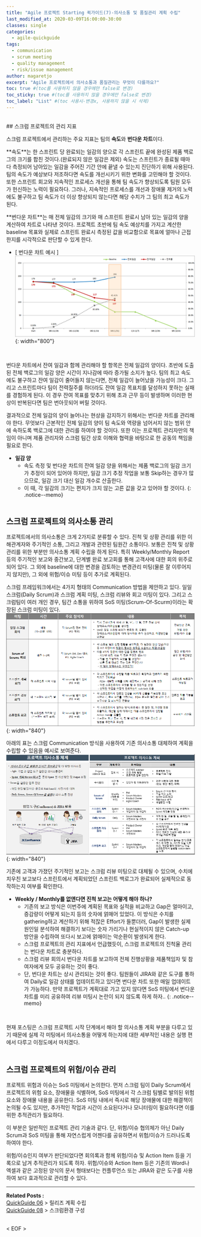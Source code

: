 ```yaml
---
title: "Agile 프로젝트 Starting 퀵가이드(7)-의사소통 및 품질관리 계획 수립"
last_modified_at: 2020-03-09T16:00:00-30:00
classes: single
categories:
  - agile-quickguide
tags:
  - communication
  - scrum meeting
  - quality management
  - risk/issue management
author: magaretjo
excerpt: "Agile 프로젝트에서 의사소통과 품질관리는 무엇이 다를까요?"
toc: true #(toc를 사용하지 않을 경우에만 false로 변경)
toc_sticky: true #(toc를 사용하지 않을 경우에만 false로 변경)
toc_label: "List" #(toc 사용시-변경x, 사용하지 않을 시 삭제)
---
```

<br>
## <span class="mg_title_1">스크럼 프로젝트의 관리 지표
  
스크럼 프로젝트에서 관리하는 주요 지표는 팀의 **속도**와 **번다운 차트**이다. 

**<span class="mg_focus_1">속도</span>**는 한 스프린트 당 완료되는 일감의 양으로 각 스프린트 끝에 완성된 제품 백로그의 크기를 합친 것이다.(완료되지 않은 일감은 제외) 
속도는 스프린트가 종료될 때마다 측정되어 남아있는 일감을 주어진 기간 안에 끝낼 수 있는지 진단하기 위해 사용된다. 팀의 속도가 예상보다 저조하다면 속도를 개선시키기 위한 변화를 고민해야 할 것이다. 또한 스프린트 회고와 지속적인 프로세스 개선을 통해 팀 속도가 향상되도록 팀원 모두가 헌신하는 노력이 필요하다. 그러나, 지속적인 프로세스를 개선과 장애물 제거의 노력에도 불구하고 팀 속도가 더 이상 향상되지 않는다면 해당 수치가 그 팀의 최고 속도가 된다.

**<span class="mg_focus_1">번다운 차트</span>**는 매 전체 일감의 크기와 매 스프린트 완료시 남아 있는 일감의 양을 계산하여 차트로 나타낸 것이다. 프로젝트 초반에 팀 속도 예상치를 가지고 계산한 baseline 목표와 실제로 스프린트 완료시 측정된 값을 비교함으로 목표에 얼마나 근접한지를 시각적으로 판단할 수 있게 한다. 

- [ 번다운 챠트 예시 ]
![](/assets/images/agile/agile-burndown-chart.png){: width="800"}
<br>

번다운 차트에서 잔여 일감과 함께 관리해야 할 항목은 전체 일감의 양이다. 초반에 도출된 전체 백로그의 일감 양은 시간이 지나감에 따라 증가될 소지가 높다. 팀의 최고 속도에도 불구하고 잔여 일감이 줄어들지 않는다면, 전체 일감이 늘어났을 가능성이 크다. 그리고 스프린트마다 팀이 전력질주를 하더라도 잔여 일감 목표치를 달성하지 못하는 실패를 경험하게 된다. 이 경우 잔여 목표를 맞추기 위해 초과 근무 등이 발생하며 이러한 현상이 반복된다면 팀은 번아웃되어 버릴 것이다. 

결과적으로 전체 일감의 양이 늘어나는 현상을 감지하기 위해서는 번다운 차트를 관리해야 한다. 무엇보다 근본적인 전체 일감의 양이 팀 속도와 역량을 넘어서지 않는 범위 안에 속하도록 백로그에 대한 관리를 하여야 할 것이다. 또한 이는 프로젝트 관리자만의 책임이 아니며 제품 관리자와 스크럼 팀간 상호 이해와 협력을 바탕으로 한 공동의 책임을 필요로 한다.   

- **일감 양**
  - 속도 측정 및 번다운 차트의 잔여 일감 양을 위해서는 제품 백로그의 일감 크기가 추정이 되어 있어야 하지만, 일감 크기 추정 작업을 보통 Skip하는 경우가 많으므로, 일감 크기 대신 일감 개수로 산출한다. 
  - 이 때, 각 일감의 크기는 편치가 크지 않는 고른 값을 갖고 있어야 할 것이다. 
{: .notice--memo} 
<br><br>

## <span class="mg_title_1">스크럼 프로젝트의 의사소통 관리
프로젝트에서의 의사소통은 크게 2가지로 분류할 수 있다. 진척 및 상황 관리를 위한 이해관계자와 주기적인 소통, 그리고 개발과 관련된 팀원간 소통이다. 보통은 진척 및 상황 관리를 위한 부분만 의사소통 계획 수립을 하게 된다. 특히 Weekly/Monthly Report 등의 주기적인 보고와 중간보고, 단계별 완료 보고회를 통해 고객사에 대한 회의 위주로 되어 있다. 그 외에 baseline에 대한 변경을 검토하는 변경관리 미팅(물론 잘 이루어지지 않지만), 그 외에 위험/이슈 미팅 등이 추가로 계획된다.

스크럼 프레임워크에서는 4가지 형태의 Communication 방법을 제안하고 있다. 일일 스크럼(Daily Scrum)과 스크럼 계획 미팅, 스크럼 리뷰와 회고 미팅이 있다. 그리고 스크럼팀이 여러 개인 경우, 팀간 소통을 위하여 SoS 미팅(Scrum-Of-Scurm)이라는 확장된 스크럼 미팅이 있다. 
 ![](/assets/images/agile/agile-comm-events.png){: width="840"}

아래의 표는 스크럼 Communication 방식을 사용하여 기존 의사소통 대체하여 계획을 수립할 수 있음을 예시로 보여준다.
 ![](/assets/images/agile/agile-comm-plan.png){: width="840"}

기존에 고객과 가졌던 주기적인 보고는 스크럼 리뷰 미팅으로 대체될 수 있으며, 수치에 치우친 보고보다 스프린트에서 계획되었던 스프린트 백로그가 완료되어 실제적으로 동작하는지 여부를 확인한다.

- **Weekly / Monthly를 없앤다면 진척 보고는 어떻게 해야 하나?**
  -	기존의 보고 방식은 이번주에 계획된 목표와 실적을 비교하고 Gap은 얼마이고, 증감량이 어떻게 되는지 등의 숫자에 얽매어 있었다. 이 방식은 수치를 gathering하고 계산하기 위해 적잖은 Effort가 들뿐더러, Gap이 발생한 실제 원인일 분석하여 해결하기 보다는 숫자 가리기나 현실적이지 않은 Catch-up 방안을 수립하여 또다시 보고에 얽매이는 악순환이 발생되게 한다.
  -	스크럼 프로젝트의 관리 지표에서 언급했듯이, 스크럼 프로젝트의 진척율 관리는 번다운 차트로 충분하다.  
  -	스크럼 리뷰 회의시 번다운 차트를 보고하여 전체 진행상황을 제품책임자 및 참여자에게 모두 공유하는 것이 좋다.
  -	단, 번다운 차트는 상시 관리되는 것이 좋다. 팀원들이 JIRA와 같은 도구를 통하여 Daily로 일감 상태를 업데이트하고 있다면 번다운 차트 또한 매일 업데이트가 가능하다. 만약 프로젝트가 계획대로 가고 있지 않다면 SoS 미팅에서 번다운 차트를 미리 공유하여 리뷰 미팅시 논란이 되지 않도록 하게 하자..
{: .notice--memo} 
<br>

현재 포스팅은 스크럼 프로젝트 시작 단계에서 해야 할 의사소통 계획 부분을 다루고 있기 때문에 실제 각 미팅에서 의사소통을 어떻게 하는지에 대한 세부적인 내용은 실행 편에서 다루고 이정도에서 마치겠다.
<br><br>

## <span class="mg_title_1"> 스크럼 프로젝트의 위험/이슈 관리
프로젝트 위험과 이슈는 SoS 미팅에서 논의한다. 먼저 스크럼 팀이 Daily Scrum에서 프로젝트의 위험 요소, 장애물을 식별하며, SoS 미팅에서 각 스크럼 팀별로 발의된 위험요소와 장애물 내용을 공유한다. SoS 미팅 내에서 즉시로 해당 장애물에 대한 해결책이 논의될 수도 있지만, 추가적인 작업과 시간이 소요된다거나 모니터링이 필요하다면 이를 위한 추적관리가 필요하다. 

이 부분은 일반적인 프로젝트 관리 기술과 같다. 단, 위험/이슈 협의체가 아닌 Daily Scrum과 SoS 미팅을 통해 자연스럽게 어젠다를 공유하면서 위험/이슈가 드러나도록 하여야 한다.

위험/이슈인지 여부가 판단되었다면 회의록과 함께 위험/이슈 및 Action Item 등을 기록으로 남겨 추적관리가 되도록 하자.
위험/이슈와 Action Item 등은 기존의 Word나 엑셀과 같은 고정된 양식의 문서 형태보다는 컨플루언스 또는 JIRA와 같은 도구를 사용하여 보다 효과적으로 관리할 수 있다. 


***

<div class="mg_subject_1"><b>Related Posts : </b></div> 
<div class="mg_content_1">
<a href="/agile-quickguide/Agile-QuickGuide06-릴리즈계획/">QuickGuide 06</a> > 릴리즈 계획 수립 <br>
<a href="/agile-quickguide/Agile-QuickGuide07-스크럼환경구성/">QuickGuide 08</a> > 스크럼환경 구성 
</div>
<br>

< EOF >